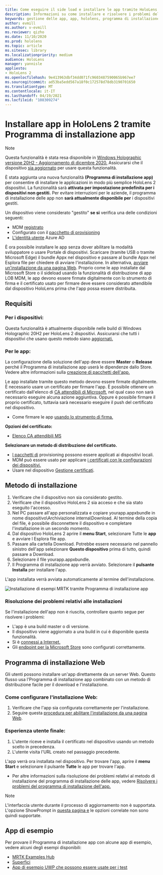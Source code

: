 ```yaml
---
title: Come eseguire il side load e installare le app tramite HoloLens 2 Programma di installazione app
description: Informazioni su come installare e risolvere i problemi delle app con il programma di installazione e il caricamento laterale e installare le app tramite l'interfaccia utente.
keywords: gestione delle app, app, hololens, programma di installazione delle app
author: evmill
ms.author: v-evmill
ms.reviewer: qizho
ms.date: 11/10/2020
ms.prod: hololens
ms.topic: article
ms.sitesec: library
ms.localizationpriority: medium
audience: HoloLens
manager: yannisle
appliesto:
- HoloLens 2
ms.openlocfilehash: 9e413963dbf34dd071fc9603487590065b967ee7
ms.sourcegitcommit: ad53ba5edd567a18f0c172578d78db3190701650
ms.translationtype: MT
ms.contentlocale: it-IT
ms.lasthandoff: 04/19/2021
ms.locfileid: "108309274"
---
```

# <a name="install-apps-on-hololens-2-via-app-installer"></a>Installare app in HoloLens 2 tramite Programma di installazione app

> [!NOTE]
> Questa funzionalità è stata resa disponibile in [Windows Holographic versione 20H2 - Aggiornamento di dicembre 2020.](hololens-release-notes.md) Assicurarsi che il dispositivo [sia aggiornato](hololens-update-hololens.md) per usare questa funzionalità.

È stata aggiunta una nuova funzionalità **(Programma di installazione app)** per consentire di installare le applicazioni in modo più semplice HoloLens 2 dispositivi. La funzionalità sarà **attivata per impostazione predefinita per i dispositivi non gestiti.** Per evitare interruzioni per le aziende, il programma di installazione delle app non **sarà attualmente disponibile per** i dispositivi gestiti.  

Un dispositivo viene considerato "gestito" **se si** verifica una delle condizioni seguenti:

- MDM [registrato](hololens-enroll-mdm.md)
- Configurato con il [pacchetto di provisioning](hololens-provisioning.md)
- [L'identità utente](hololens-identity.md) Azure AD

È ora possibile installare le app senza dover abilitare la modalità sviluppatore o usare Portale di dispositivi.  Scaricare (tramite USB o tramite Microsoft Edge) il bundle Appx nel dispositivo e passare al bundle Appx nel Esplora file per chiedere di avviare l'installazione.  In alternativa, [avviare un'installazione da una pagina Web](https://docs.microsoft.com/windows/msix/app-installer/installing-windows10-apps-web).  Proprio come le app installate dal Microsoft Store o il sideload usando la funzionalità di distribuzione di [](https://docs.microsoft.com/windows/win32/appxpkg/how-to-sign-a-package-using-signtool) app LOB [](https://docs.microsoft.com/windows/win32/appxpkg/how-to-sign-a-package-using-signtool#security-considerations) MDM, le app devono essere firmate digitalmente con lo strumento di firma e il certificato usato per firmare deve essere considerato attendibile dal dispositivo HoloLens prima che l'app possa essere distribuita.

## <a name="requirements"></a>Requisiti

### <a name="for-your-devices"></a>Per i dispositivi:

Questa funzionalità è attualmente disponibile nelle build di Windows Holographic 20H2 per HoloLens 2 dispositivi. Assicurarsi che tutti i dispositivi che usano questo metodo siano [aggiornati.](hololens-update-hololens.md)

### <a name="for-your-apps"></a>Per le app:

La configurazione della soluzione dell'app deve essere **Master** o **Release** perché il Programma di installazione app userà le dipendenze dallo Store. Vedere altre informazioni sulla [creazione di pacchetti dell'app.](https://docs.microsoft.com/windows/msix/app-installer/create-appinstallerfile-vs)

Le app installate tramite questo metodo devono essere firmate digitalmente. È necessario usare un certificato per firmare l'app. È possibile ottenere un certificato dall'elenco di [CA attendibili di Microsoft](https://ccadb-public.secure.force.com/microsoft/IncludedCACertificateReportForMSFT), nel qual caso non sarà necessario eseguire alcuna azione aggiuntiva. Oppure è possibile firmare il proprio certificato, tuttavia sarà necessario eseguire il push del certificato nel dispositivo.

- Come firmare le app [usando lo strumento di firma.](https://docs.microsoft.com/windows/win32/appxpkg/how-to-sign-a-package-using-signtool)

**Opzioni del certificato:**

- [Elenco CA attendibili MS](https://ccadb-public.secure.force.com/microsoft/IncludedCACertificateReportForMSFT)

**Selezionare un metodo di distribuzione del certificato.**

- [I pacchetti di](hololens-provisioning.md) provisioning possono essere applicati ai dispositivi locali.
- MDM può essere usato per applicare [i certificati con le configurazioni dei dispositivi.](https://docs.microsoft.com/mem/intune/protect/certificates-configure)
- Usare nel dispositivo [Gestione certificati](certificate-manager.md).

## <a name="installation-method"></a>Metodo di installazione

1. Verificare che il dispositivo non sia considerato gestito.
1. Verificare che il dispositivo HoloLens 2 sia acceso e che sia stato eseguito l'accesso.
1. Nel PC passare all'app personalizzata e copiare yourapp.appxbundle in nome dispositivo\Archiviazione interna\Download.
    Al termine della copia del file, è possibile disconnettere il dispositivo e completare l'installazione in un secondo momento.
1. Dal dispositivo HoloLens 2 aprire il **menu Start**, selezionare Tutte le **app** e avviare l Esplora file app. 
1. Passare alla cartella Download. Potrebbe essere necessario nel pannello sinistro dell'app selezionare **Questo dispositivo** prima di tutto, quindi passare a Download.
1. Selezionare il file yourapp.appxbundle.
1. Il Programma di installazione app verrà avviato. Selezionare il **pulsante Installa** per installare l'app.

L'app installata verrà avviata automaticamente al termine dell'installazione.

![Installazione di esempi MRTK tramite Programma di installazione app](images/hololens-app-installer-picture.jpg)

### <a name="troubleshooting-installs"></a>Risoluzione dei problemi relativi alle installazioni

Se l'installazione dell'app non è riuscita, controllare quanto segue per risolvere i problemi:

- L'app è una build master o di versione.
- Il dispositivo viene aggiornato a una build in cui è disponibile questa funzionalità.
- Si è [connessi a Internet.](hololens-network.md)
- Gli [endpoint per la Microsoft Store](hololens-offline.md) sono configurati correttamente.  

## <a name="web-installer"></a>Programma di installazione Web

Gli utenti possono installare un'app direttamente da un server Web. Questo flusso usa l'Programma di installazione app combinato con un metodo di distribuzione facile per il download e l'installazione.

### <a name="how-to-set-up-web-install"></a>Come configurare l'installazione Web:

1. Verificare che l'app sia configurata correttamente per l'installazione.
1. Seguire questa [procedura per abilitare l'installazione da una pagina Web](https://docs.microsoft.com/windows/msix/app-installer/installing-windows10-apps-web#how-to-enable-this-on-a-webpage).

### <a name="end-user-experience"></a>Esperienza utente finale:

1. L'utente riceve e installa il certificato nel dispositivo usando un metodo scelto in precedenza.
1. L'utente visita l'URL creato nel passaggio precedente.

L'app verrà ora installata nel dispositivo. Per trovare l'app, aprire il **menu Start** e selezionare il pulsante **Tutte** le app per trovare l'app.

- Per altre informazioni sulla risoluzione dei problemi relativi al metodo di installazione del programma di installazione delle app, vedere [Risolvere i problemi del programma di installazione dell'app.](https://docs.microsoft.com/windows/msix/app-installer/troubleshoot-appinstaller-issues)

> [!NOTE]
> L'interfaccia utente durante il processo di aggiornamento non è supportata. L'opzione ShowPrompt in [questa pagina e](https://docs.microsoft.com/windows/msix/app-installer/update-settings) le opzioni correlate non sono quindi supportate.

## <a name="sample-apps"></a>App di esempio

Per provare il Programma di installazione app con alcune app di esempio, vedere alcuni degli esempi disponibili:

- [MRTK Examples Hub](https://microsoft.github.io/MixedRealityToolkit-Unity/Documentation/README_ExampleHub.html)
- [Superfici](https://docs.microsoft.com/windows/mixed-reality/develop/unity/sampleapp-surfaces)
- [App di esempio UWP che possono essere usate per i test](https://github.com/microsoft/Windows-universal-samples/tree/master/Samples)
